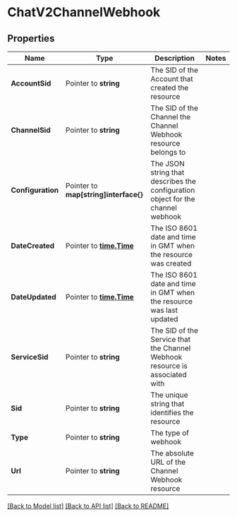 # ChatV2ChannelWebhook

## Properties

Name | Type | Description | Notes
------------ | ------------- | ------------- | -------------
**AccountSid** | Pointer to **string** | The SID of the Account that created the resource |
**ChannelSid** | Pointer to **string** | The SID of the Channel the Channel Webhook resource belongs to |
**Configuration** | Pointer to **map[string]interface{}** | The JSON string that describes the configuration object for the channel webhook |
**DateCreated** | Pointer to [**time.Time**](time.Time.md) | The ISO 8601 date and time in GMT when the resource was created |
**DateUpdated** | Pointer to [**time.Time**](time.Time.md) | The ISO 8601 date and time in GMT when the resource was last updated |
**ServiceSid** | Pointer to **string** | The SID of the Service that the Channel Webhook resource is associated with |
**Sid** | Pointer to **string** | The unique string that identifies the resource |
**Type** | Pointer to **string** | The type of webhook |
**Url** | Pointer to **string** | The absolute URL of the Channel Webhook resource |

[[Back to Model list]](../README.md#documentation-for-models) [[Back to API list]](../README.md#documentation-for-api-endpoints) [[Back to README]](../README.md)


